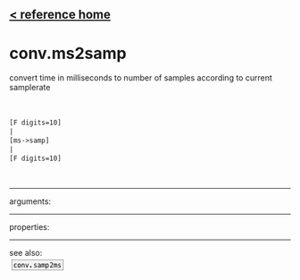 [< reference home](ceammc_lib.html)
---

# conv.ms2samp


convert time in milliseconds to number of samples according to current
            samplerate

```


[F digits=10]
|
[ms->samp]
|
[F digits=10]

            
```

---
arguments:


---
properties:


---
see also:<br>
[![conv.samp2ms](img/object_conv.samp2ms.png)](conv.samp2ms.html)

